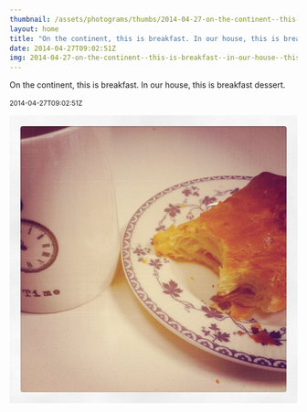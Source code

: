 ```yaml
---
thumbnail: /assets/photograms/thumbs/2014-04-27-on-the-continent--this-is-breakfast--in-our-house--this-is-breakfast-dessert-.jpg
layout: home
title: "On the continent, this is breakfast. In our house, this is breakfast dessert."
date: 2014-04-27T09:02:51Z
img: 2014-04-27-on-the-continent--this-is-breakfast--in-our-house--this-is-breakfast-dessert-.jpg
---
```


On the continent, this is breakfast. In our house, this is breakfast dessert.

<small>2014-04-27T09:02:51Z</small>

![On the continent, this is breakfast. In our house, this is breakfast dessert.](/assets/photograms/original/2014-04-27-on-the-continent--this-is-breakfast--in-our-house--this-is-breakfast-dessert-.jpg)
